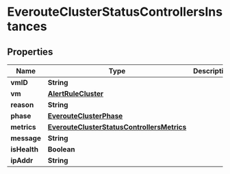

# EverouteClusterStatusControllersInstances


## Properties

Name | Type | Description | Notes
------------ | ------------- | ------------- | -------------
**vmID** | **String** |  | 
**vm** | [**AlertRuleCluster**](AlertRuleCluster.md) |  | 
**reason** | **String** |  | 
**phase** | [**EverouteClusterPhase**](EverouteClusterPhase.md) |  |  [optional]
**metrics** | [**EverouteClusterStatusControllersMetrics**](EverouteClusterStatusControllersMetrics.md) |  |  [optional]
**message** | **String** |  | 
**isHealth** | **Boolean** |  | 
**ipAddr** | **String** |  | 



